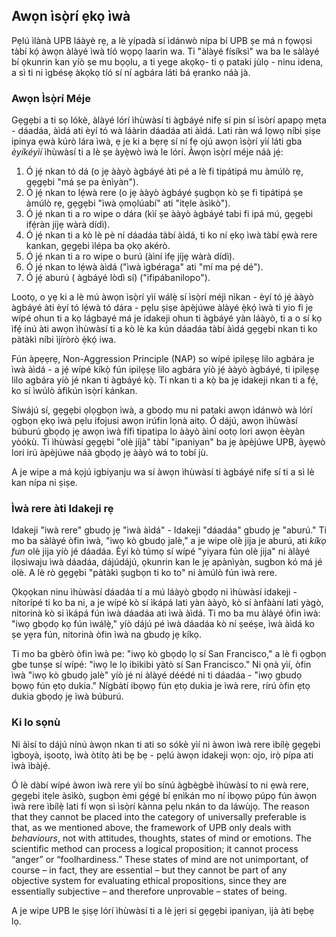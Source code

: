 ## Awọn ìsọ̀rí ẹkọ ìwà

Pẹlú ìlànà UPB láàyè rẹ, a lè yípadà sí ìdánwò nípa bí UPB ṣe má n fọwọsi tàbí kọ́ àwọn àlàyé ìwà tíó wọpọ laarin wa. Ti "àlàyé físíksì" wa ba le sàlàyé bí ọkunrin kan yíò ṣe mu bọọlu, a ti yege akọkọ- ti ọ pataki jùlọ - ninu idena, a sì ti ni ìgbésẹ àkọkọ tíó sí ní agbára láti bá ẹranko náà jà.

### Awọn Ìsọ̀rí Méje

Gẹgẹbi a ti sọ lókè, àlàyé lórí ìhùwàsí ti àgbáyé nifẹ sí pin sí ìsòrí apapọ mẹta - dáadáa, àìdá ati èyí tó wà láàrin dáadáa ati àìdá. Lati ràn wá lọwọ níbi ṣiṣe ipinya ẹwà kúrò lára ìwà, ẹ je ki a bẹrẹ sí ní fẹ ojú awọn ìsọ̀rí yìí láti gba *èyíkéyìí* ìhùwàsí ti a lè ṣe àyẹ̀wò ìwà le lórí. Àwọn ìsọ̀rí méje náà jẹ́:

1. Ó jẹ́ nkan tó dá (o jẹ ààyò àgbáyé àti pé a lè fi tipátipá mu àmúlò rẹ, gẹgẹbi "má ṣe pa ènìyàn").
2. Ó jẹ́ nkan to lẹ́wà rere (o jẹ ààyò àgbáyé ṣugbọn kò ṣe fi tipátipá ṣe àmúlò rẹ, gẹgẹbi "ìwà ọmọlúabí" ati "itẹle àsìkò").
3. Ó jẹ́ nkan ti a ro wipe o dára (kìí ṣe ààyò àgbáyé tabi fi ipá mú, gẹgẹbi ifẹ́ràn jíjẹ wàrà dídì).
4. Ó jẹ́ nkan ti a kò lè pè ní dáadáa tàbí àìdá, ti ko ní ẹkọ ìwà tàbí ẹwà rere kankan, gẹgẹbi ìlépa ba ọkọ akérò.
5. Ó jẹ́ nkan ti a ro wipe o burú (àìní ìfẹ jíjẹ wàrà dídì).
6. Ó jẹ́ nkan to lẹ́wà àìdá ("ìwà ìgbéraga" ati "mí ma pẹ́ dé").
7. Ó jẹ́ aburú ( àgbáyé lòdì sí) ("ifipábanilopo").

Lootọ, o yẹ ki a lè mú àwọn ìsọ̀rí yìí wálẹ̀ sí ìsọ̀rí méjì nìkan - èyí tó jẹ́ ààyò àgbáyé àti èyí tó lẹ́wà tó dára - pẹlu ṣiṣe àpèjúwe àlàyé ẹ̀kọ́ ìwà ti yio fi jẹ wípé ohun ti a kọ lágbayé má je idakeji ohun ti àgbáyé yàn láàyò, ti a o sí kọ ìfẹ́ inú àti awọn ìhùwàsí ti a kò lè ka kún dáadáa tàbí àìdá gẹgẹbi nkan ti ko pàtàkì níbi ìjíròrò ẹ̀kọ́ iwa.

Fún àpẹẹrẹ, Non-Aggression Principle (NAP) so wípé ipilẹṣẹ lilo agbára je ìwà àìdá - a jẹ́ wípé kíkọ̀ fún ipilẹṣẹ lilo agbára yíò jẹ́ ààyò àgbáyé, ti ipilẹṣẹ lilo agbára yíò jé nkan ti àgbáyé kọ̀. Ti nkan ti a kọ̀ ba jẹ idakeji nkan ti a fẹ́, ko sí ìwúlò àfikún ìsọ̀rí kánkan.

Síwájú sí, gẹgẹbi ọlọgbọn ìwà, a gbọdọ mu ni pataki awọn ìdánwò wà lórí ọgbọn ẹkọ ìwà pẹlu ifojusi awọn irúfin lọnà aitọ. Ó dájú, awọn ìhùwàsí búburú gbọdọ jẹ awọn ìwà fífi tipatipa lo ààyò àìní ootọ lori awọn èèyàn yòókù. Ti ìhùwàsí gẹgẹbi "olè jíjà" tàbí "ipaniyan" ba jẹ àpèjúwe UPB, àyẹwò lori irú àpèjúwe náà gbọdọ jẹ ààyò wá to tobí jù.

A je wipe a má kọjú igbiyanju wa sí àwọn ìhùwàsí ti àgbáyé nifẹ sí ti a sì lè kan nípa ni ṣiṣe.

### Ìwà rere àti Idakeji rẹ

Idakeji "ìwà rere" gbudọ jẹ "ìwà àìdá" - Idakeji "dáadáa" gbudọ jẹ "aburú." Ti mo ba sàlàyé òfin ìwà, "iwọ kò gbudọ jalè," a je wipe olè jija je aburú, ati *kíkọ fun* olè jija yíò jé dáadáa. Èyí kò túmọ sí wípé "yiyara fún olè jija" ni àlàyé ilọsiwaju ìwà dáadáa, dájúdájú, ọkunrin kan le jẹ apànìyàn, sugbon kó má jé olè. A lè rò gẹgẹbi "pàtàkì ṣugbọn ti ko to" ni àmúlò fún ìwà rere.

Ọkọọkan ninu ìhùwàsí dáadáa tí a mú láàyò gbọdọ ni ìhùwàsí idakeji - nítorípé ti ko ba ni, a je wípé kò sí ìkápá lati yàn ààyò, kò sí ànfààní lati yàgò, nitorinà kò si ìkápá fún ìwà dáadáa ati ìwà àìdá. Ti mo ba mu àlàyé òfin ìwà: "iwọ gbọdọ kọ fún ìwálẹ̀," yíò dájú pé ìwà dáadáa kò ní ṣeéṣe, ìwà àìdá ko ṣe yẹra fún, nitorinà òfin ìwà na gbudọ jẹ kíkọ.

Ti mo ba gbèrò òfin ìwà pe: "iwọ kò gbọdọ lọ sí San Francisco," a lè fi ọgbọn gbe tunṣe sí wípé: "iwọ le lọ ibikibi yàtò sí San Francisco." Ni ọnà yìí, òfin ìwà "iwọ kò gbudọ jalè" yíò jé ni àlàyé déédé ni ti dáadáa - "iwọ gbudọ bọwọ fún ẹtọ dukia." Nígbàtí ibọwọ fún ẹtọ dukia je ìwà rere, rírú òfin ẹtọ dukia gbọdọ jẹ ìwà búburú.

### Ki lo sọnù

Ni àìsí to dájú nínú àwọn nkan ti ati so sókè yìí ni àwon ìwà rere ìbílẹ̀ gẹgẹbi ìgboyà, iṣootọ, ìwà òtítọ àti bẹ bẹ - pẹlú àwọn idakeji wọn: ojo, irọ̀ pípa ati ìwà ìbàjẹ́.

Ó lè dàbí wípé àwon ìwà rere yìí bo sínú àgbègbè ìhùwàsí to ni ẹwà rere, gẹgẹbi itẹle àsìkò, ṣugbọn èmi gẹ́gẹ́ bí ẹnìkán mo ní ibọwọ púpọ fún àwọn ìwà rere ìbílẹ̀ lati fí wọn sì ìsọ̀rí kànna pẹlu nkán to da láwùjọ. The reason that they cannot be placed into the category of universally preferable is that, as we mentioned above, the framework of UPB only deals with *behaviours*, not with attitudes, thoughts, states of mind or emotions. The scientific method can process a logical proposition; it cannot process “anger” or “foolhardiness.” These states of mind are not unimportant, of course – in fact, they are essential – but they cannot be part of any objective system for evaluating ethical propositions, since they are essentially subjective – and therefore unprovable – states of being.

A je wipe UPB le ṣiṣẹ lórí ìhùwàsí ti a lè jẹri sí gẹgẹbi ipaniyan, ìjà àti bẹbẹ lọ.